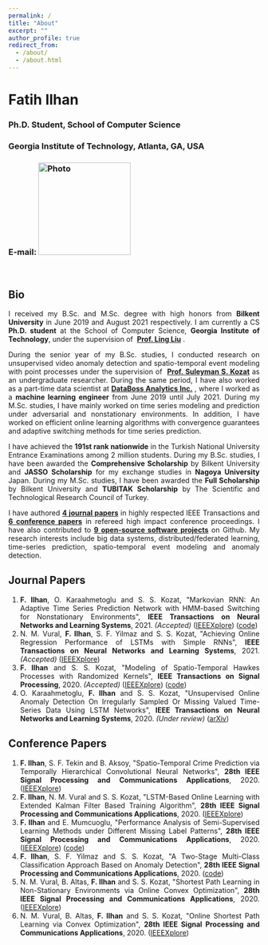 ```yaml
---
permalink: /
title: "About"
excerpt: ""
author_profile: true
redirect_from: 
  - /about/
  - /about.html
---
```


# Fatih Ilhan

### Ph.D. Student, School of Computer Science
### Georgia Institute of Technology, Atlanta, GA, USA
### E-mail: <img src="https://fatih-ilhan.github.io/files/email.JPG?raw=true" alt="Photo" style="width: 185px;"/> 


<br>

## Bio

<div style="text-align: justify"><p>I received my B.Sc. and M.Sc. degree with high honors from <b>Bilkent University</b> in June 2019 and August 2021 respectively. I am currently a CS <b>Ph.D. student</b> at the School of Computer Science, <b>Georgia Institute of Technology</b>, under the supervision of  <a href="https://www.cc.gatech.edu/~lingliu/"><b>Prof. Ling Liu</b></a> .</p></div>

<div style="text-align: justify"><p>During the senior year of my B.Sc. studies, I conducted research on unsupervised video anomaly detection and spatio-temporal event modeling with point processes under the supervision of  <a href="http://kilyos.ee.bilkent.edu.tr/~kozat/"><b>Prof. Suleyman S. Kozat</b></a> as an undergraduate researcher. During the same period, I have also worked as a part-time data scientist at <a href="http://data-boss.com.tr/"><b>DataBoss Analytics Inc.</b></a> , where I worked as a <b>machine learning engineer</b> from June 2019 until July 2021. During my M.Sc. studies, I have mainly worked on time series modeling and prediction under adversarial and nonstationary environments. In addition, I have worked on efficient online learning algorithms with convergence guarantees and adaptive switching methods for time series prediction.

<div style="text-align: justify"><p>I have achieved the <b>191st rank nationwide</b> in the Turkish National University Entrance Examinations among 2 million students. During my B.Sc. studies, I have been awarded the <b>Comprehensive Scholarship</b> by Bilkent University and <b>JASSO Scholarship</b> for my exchange studies in <b>Nagoya University</b> Japan. During my M.Sc. studies, I have been awarded the <b>Full Scholarship</b> by Bilkent University and <b>TUBITAK Scholarship</b> by The Scientific and Technological Research Council of Turkey.</p></div>

<div style="text-align: justify"><p>I have authored <a href="#journal-papers"><b>4 journal papers</b></a> in highly respected IEEE Transactions and <a href="#conference-papers"><b>6 conference papers</b></a> in refereed high impact conference proceedings. I have also contributed to <a href="http://github.com/fatih-ilhan"><b>9 open-source software projects</b></a> on Github. My research interests include big data systems, distributed/federated learning, time-series prediction, spatio-temporal event modeling and anomaly detection.</p></div>


<h2 id="journal-papers"> Journal Papers</h2>

1.  **F. Ilhan**, O. Karaahmetoglu and S. S. Kozat, "Markovian RNN: An Adaptive Time Series Prediction Network with HMM-based Switching for Nonstationary Environments", **IEEE Transactions on Neural Networks and Learning Systems**, 2021\. _(Accepted)_ ([IEEEXplore](https://ieeexplore.ieee.org/document/9509335)) ([code](https://github.com/fatih-ilhan/markov-rnn))
2.  N. M. Vural, **F. Ilhan**, S. F. Yilmaz and S. S. Kozat, "Achieving Online Regression Performance of LSTMs with Simple RNNs", **IEEE Transactions on Neural Networks and Learning Systems**, 2021\. _(Accepted)_ ([IEEEXplore](https://ieeexplore.ieee.org/document/9457246))
3.  **F. Ilhan** and S. S. Kozat, "Modeling of Spatio-Temporal Hawkes Processes with Randomized Kernels", **IEEE Transactions on Signal Processing**, 2020\. _(Accepted)_ ([IEEEXplore](https://ieeexplore.ieee.org/document/9177186)) ([code](https://github.com/fatih-ilhan/sthawkes))
4.  O. Karaahmetoglu, **F. Ilhan** and S. S. Kozat, "Unsupervised Online Anomaly Detection On Irregularly Sampled Or Missing Valued Time-Series Data Using LSTM Networks", **IEEE Transactions on Neural Networks and Learning Systems**, 2020\. _(Under review)_ ([arXiv](https://arxiv.org/abs/2005.12005))


<h2 id="conference-papers"> Conference Papers</h2>

1.  **F. Ilhan**, S. F. Tekin and B. Aksoy, "Spatio-Temporal Crime Prediction via Temporally Hierarchical Convolutional Neural Networks", **28th IEEE Signal Processing and Communications Applications**, 2020. ([IEEEXplore](https://ieeexplore.ieee.org/document/9302169))
2.  **F. Ilhan**, N. M. Vural and S. S. Kozat, "LSTM-Based Online Learning with Extended Kalman Filter Based Training Algorithm", **28th IEEE Signal Processing and Communications Applications**, 2020. ([IEEEXplore](https://ieeexplore.ieee.org/document/9302071))
3.  **F. Ilhan** and E. Mumcuoglu, "Performance Analysis of Semi-Supervised Learning Methods under Different Missing Label Patterns", **28th IEEE Signal Processing and Communications Applications**, 2020\. ([IEEEXplore](https://ieeexplore.ieee.org/document/9302465)) ([code](https://github.com/fatih-ilhan/ssl-exploration))
4.  **F. Ilhan**, S. F. Yilmaz and S. S. Kozat, "A Two-Stage Multi-Class Classification Approach Based on Anomaly Detection", **28th IEEE Signal Processing and Communications Applications**, 2020\. ([code](https://github.com/fatih-ilhan/anomaly-detection-for-mcc))
5.  N. M. Vural, B. Altas, **F. Ilhan** and S. S. Kozat, "Shortest Path Learning in Non-Stationary Environments via Online Convex Optimization", **28th IEEE Signal Processing and Communications Applications**, 2020. ([IEEEXplore](https://ieeexplore.ieee.org/document/9302496))
6.  N. M. Vural, B. Altas, **F. Ilhan** and S. S. Kozat, "Online Shortest Path Learning via Convex Optimization", **28th IEEE Signal Processing and Communications Applications**, 2020. ([IEEEXplore](https://ieeexplore.ieee.org/document/9302479))